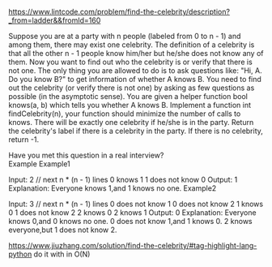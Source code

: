 https://www.lintcode.com/problem/find-the-celebrity/description?_from=ladder&&fromId=160

Suppose you are at a party with n people (labeled from 0 to n - 1) and among them, there may exist one celebrity. The definition of a celebrity is that all the other n - 1 people know him/her but he/she does not know any of them.
Now you want to find out who the celebrity is or verify that there is not one. The only thing you are allowed to do is to ask questions like: "Hi, A. Do you know B?" to get information of whether A knows B. You need to find out the celebrity (or verify there is not one) by asking as few questions as possible (in the asymptotic sense).
You are given a helper function bool knows(a, b) which tells you whether A knows B. Implement a function int findCelebrity(n), your function should minimize the number of calls to knows.
There will be exactly one celebrity if he/she is in the party. Return the celebrity's label if there is a celebrity in the party. If there is no celebrity, return -1.

Have you met this question in a real interview?  
Example
Example1

Input:
2 // next n * (n - 1) lines 
0 knows 1
1 does not know 0
Output: 1
Explanation:
Everyone knows 1,and 1 knows no one.
Example2

Input:
3 // next n * (n - 1) lines 
0 does not know 1
0 does not know 2
1 knows 0
1 does not know 2
2 knows 0
2 knows 1
Output: 0
Explanation:
Everyone knows 0,and 0 knows no one.
0 does not know 1,and 1 knows 0.
2 knows everyone,but 1 does not know 2.


https://www.jiuzhang.com/solution/find-the-celebrity/#tag-highlight-lang-python
do it with in O(N)